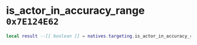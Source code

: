 # is_actor_in_accuracy_range `0x7E124E62`

```lua
local result --[[ boolean ]] = natives.targeting.is_actor_in_accuracy_range(_actor --[[ integer ]])
```